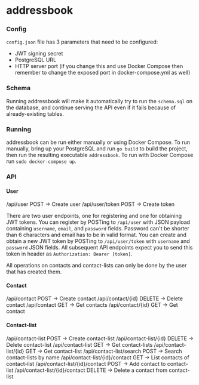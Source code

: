 # addressbook
### Config
`config.json` file has 3 parameters that need to be configured:
- JWT signing secret
- PostgreSQL URL
- HTTP server port (if you change this and use Docker Compose then remember to change the exposed port in docker-compose.yml as well)

### Schema
Running addressbook will make it automatically try to run the `schema.sql` on the database, and continue serving the API even if it fails because of already-existing tables.

### Running
addressbook can be run either manually or using Docker Compose.
To run manually, bring up your PostgreSQL and run `go build` to build the project, then run the resulting executable `addressbook`.
To run with Docker Compose run `sudo docker-compose up`.

### API
#### User
/api/user POST -> Create user
/api/user/token POST -> Create token

There are two user endpoints, one for registering and one for obtaining JWT tokens.
You can register by POSTing to `/api/user` with JSON payload containing `username`, `email`, and `password` fields. Password can't be shorter than 6 characters and email has to be in valid format.
You can create and obtain a new JWT token by POSTing to `/api/user/token` with `username` and `password` JSON fields. All subsequent API endpoints expect you to send this token in header as `Authorization: Bearer [token]`.

All operations on contacts and contact-lists can only be done by the user that has created them.

#### Contact
/api/contact POST -> Create contact
/api/contact/{id} DELETE -> Delete contact
/api/contact GET -> Get contacts
/api/contact/{id} GET -> Get contact

#### Contact-list
/api/contact-list POST -> Create contact-list
/api/contact-list/{id} DELETE -> Delete contact-list
/api/contact-list GET -> Get contact-lists
/api/contact-list/{id} GET -> Get contact-list
/api/contact-list/search POST -> Search contact-lists by name
/api/contact-list/{id}/contact GET -> List contacts of contact-list
/api/contact-list/{id}/contact POST -> Add contact to contact-list
/api/contact-list/{id}/contact DELETE -> Delete a contact from contact-list
